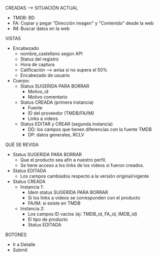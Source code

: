 CREADAS --> SITUACIÓN ACTUAL
- TMDB: BD
- FA: Copiar y pegar "Dirección imagen" y "Contenido" desde la web
- IM: Buscar datos en la web

VISTAS
- Encabezado
	- nombre_castellano según API
	- Status del registro
	- Hora de captura
	- Calificación --> avisa si no supera el 50%
	- Encabezado de usuario
- Cuerpo:
	- Status SUGERIDA PARA BORRAR
		- Motivo_id
		- Motivo comentario
	- Status CREADA (primera instancia)
		- Fuente
		- ID del proveedor (TMDB/FA/IM)
		- Links a videos
	- Status EDITAR y CREAR (segunda instancia)
		- DD: los campos que tienen diferencias con la fuente TMDB
		- DP: datos generales, RCLV

QUÉ SE REVISA
- Status SUGERIDA PARA BORRAR
	- Que el producto sea afín a nuestro perfil. 
	- Se tiene acceso a los links de los videos si fueron creados.
- Status EDITADA
	- Los campos cambiados respecto a la versión original/vigente
- Status CREADA
	- Instancia 1:
		- Ídem status SUGERIDA PARA BORRAR
		- Si los links a videos se corresponden con el producto
		- FA/IM: si existe en TMDB
	- Instancia 2:
		- Los campos ID vacíos (ej: TMDB_id, FA_id, IMDB_id)
		- El tipo de producto
		- Status EDITADA

BOTONES
- Ir a Detalle
- Submit
